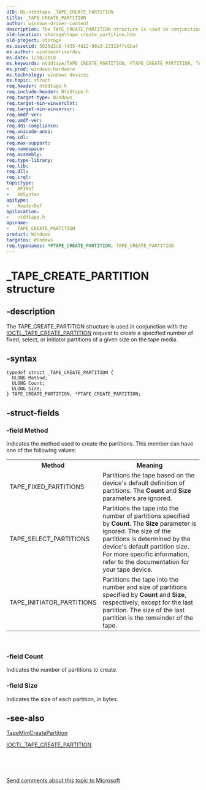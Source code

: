 ```yaml
---
UID: NS:ntddtape._TAPE_CREATE_PARTITION
title: _TAPE_CREATE_PARTITION
author: windows-driver-content
description: The TAPE_CREATE_PARTITION structure is used in conjunction with the IOCTL_TAPE_CREATE_PARTITION request to create a specified number of fixed, select, or initiator partitions of a given size on the tape media.
old-location: storage\tape_create_partition.htm
old-project: storage
ms.assetid: 5020d2c6-f435-4d22-98a3-23318ffc0baf
ms.author: windowsdriverdev
ms.date: 1/10/2018
ms.keywords: ntddtape/TAPE_CREATE_PARTITION, PTAPE_CREATE_PARTITION, TAPE_CREATE_PARTITION, *PTAPE_CREATE_PARTITION, storage.tape_create_partition, structs-tape_3d86a9f7-45b2-48e8-ae21-2ad87641bcf9.xml, TAPE_CREATE_PARTITION structure [Storage Devices], ntddtape/PTAPE_CREATE_PARTITION, PTAPE_CREATE_PARTITION structure pointer [Storage Devices], _TAPE_CREATE_PARTITION
ms.prod: windows-hardware
ms.technology: windows-devices
ms.topic: struct
req.header: ntddtape.h
req.include-header: Ntddtape.h
req.target-type: Windows
req.target-min-winverclnt: 
req.target-min-winversvr: 
req.kmdf-ver: 
req.umdf-ver: 
req.ddi-compliance: 
req.unicode-ansi: 
req.idl: 
req.max-support: 
req.namespace: 
req.assembly: 
req.type-library: 
req.lib: 
req.dll: 
req.irql: 
topictype: 
-	APIRef
-	kbSyntax
apitype: 
-	HeaderDef
apilocation: 
-	ntddtape.h
apiname: 
-	TAPE_CREATE_PARTITION
product: Windows
targetos: Windows
req.typenames: *PTAPE_CREATE_PARTITION, TAPE_CREATE_PARTITION
---
```


# _TAPE_CREATE_PARTITION structure


## -description


The TAPE_CREATE_PARTITION structure is used in conjunction with the <a href="..\ntddtape\ni-ntddtape-ioctl_tape_create_partition.md">IOCTL_TAPE_CREATE_PARTITION</a> request to create a specified number of fixed, select, or initiator partitions of a given size on the tape media.


## -syntax


````
typedef struct _TAPE_CREATE_PARTITION {
  ULONG Method;
  ULONG Count;
  ULONG Size;
} TAPE_CREATE_PARTITION, *PTAPE_CREATE_PARTITION;
````


## -struct-fields




### -field Method

Indicates the method used to create the partitions. This member can have one of the following values: 
<table>
<tr>
<th>Method</th>
<th>Meaning</th>
</tr>
<tr>
<td>
TAPE_FIXED_PARTITIONS

</td>
<td>
Partitions the tape based on the device's default definition of partitions. The <b>Count</b> and <b>Size</b> parameters are ignored. 

</td>
</tr>
<tr>
<td>
TAPE_SELECT_PARTITIONS

</td>
<td>
Partitions the tape into the number of partitions specified by <b>Count</b>. The <b>Size</b> parameter is ignored. The size of the partitions is determined by the device's default partition size. For more specific information, refer to the documentation for your tape device.

</td>
</tr>
<tr>
<td>
TAPE_INITIATOR_PARTITIONS

</td>
<td>
Partitions the tape into the number and size of partitions specified by <b>Count</b> and <b>Size</b>, respectively, except for the last partition. The size of the last partition is the remainder of the tape. 

</td>
</tr>
</table> 


### -field Count

Indicates the number of partitions to create.


### -field Size

Indicates the size of each partition, in bytes.


## -see-also

<a href="..\minitape\nc-minitape-tape_process_command_routine.md">TapeMiniCreatePartition</a>

<a href="..\ntddtape\ni-ntddtape-ioctl_tape_create_partition.md">IOCTL_TAPE_CREATE_PARTITION</a>

 

 

<a href="mailto:wsddocfb@microsoft.com?subject=Documentation%20feedback [storage\storage]:%20TAPE_CREATE_PARTITION structure%20 RELEASE:%20(1/10/2018)&amp;body=%0A%0APRIVACY STATEMENT%0A%0AWe use your feedback to improve the documentation. We don't use your email address for any other purpose, and we'll remove your email address from our system after the issue that you're reporting is fixed. While we're working to fix this issue, we might send you an email message to ask for more info. Later, we might also send you an email message to let you know that we've addressed your feedback.%0A%0AFor more info about Microsoft's privacy policy, see http://privacy.microsoft.com/en-us/default.aspx." title="Send comments about this topic to Microsoft">Send comments about this topic to Microsoft</a>

